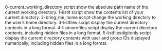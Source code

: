 0-current_working_directory script show the absolute path name of the current working directory.
1-listit script show the contents list of your current directory.
2-bring_me_home script change the working directory to the user’s home directory.
3-listfiles script display the current directory contents in a long format.
4-listmorefiles script display the current directory contents, including hidden files in a long format.
5-listfilesdigitonly script display the current directory contents with user and group IDs displayed numerically, including hidden files in a long format.

